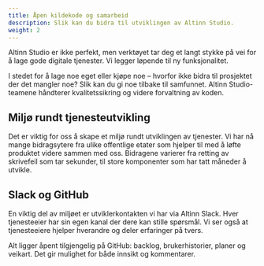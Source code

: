 ```yaml
---
title: Åpen kildekode og samarbeid
description: Slik kan du bidra til utviklingen av Altinn Studio.
weight: 2
---
```


Altinn Studio er ikke perfekt, men verktøyet tar deg et langt stykke på vei for å lage gode digitale tjenester. Vi legger løpende til ny funksjonalitet.

I stedet for å lage noe eget eller kjøpe noe – hvorfor ikke bidra til prosjektet der det mangler noe? Slik kan du gi noe tilbake til samfunnet. Altinn Studio-teamene håndterer kvalitetssikring og videre forvaltning av koden.

## Miljø rundt tjenesteutvikling
Det er viktig for oss å skape et miljø rundt utviklingen av tjenester. Vi har nå mange bidragsytere fra ulike offentlige etater som hjelper til med å løfte produktet videre sammen med oss. Bidragene varierer fra retting av skrivefeil som tar sekunder, til store komponenter som har tatt måneder å utvikle.

## Slack og GitHub
En viktig del av miljøet er utviklerkontakten vi har via Altinn Slack. Hver tjenesteeier har sin egen kanal der dere kan stille spørsmål. Vi ser også at tjenesteeiere hjelper hverandre og deler erfaringer på tvers.

Alt ligger åpent tilgjengelig på GitHub: backlog, brukerhistorier, planer og veikart. Det gir mulighet for både innsikt og kommentarer.